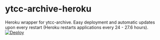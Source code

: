 # ytcc-archive-heroku
Heroku wrapper for ytcc-archive. Easy deployment and automatic updates upon every restart (Heroku restarts applications every 24 - 27.6 hours).
[![Deploy](https://www.herokucdn.com/deploy/button.svg)](https://heroku.com/deploy?template=https://github.com/Data-Horde/ytcc-archive-heroku)
